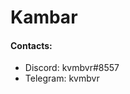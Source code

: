 <h1>Kambar</h1>
<h4>Contacts:</h4>
<ul>
  <li>Discord: kvmbvr#8557</li>
  <li>Telegram: kvmbvr</li>
</ul>